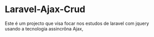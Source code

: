# Laravel-Ajax-Crud
 Este é um projecto que visa focar nos estudos de laravel com jquery usando a tecnologia assincrôna Ajax,

